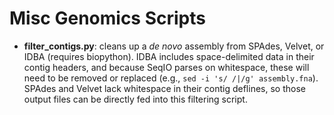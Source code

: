 # Misc Genomics Scripts
- **filter_contigs.py**: cleans up a _de novo_ assembly from SPAdes, Velvet, or IDBA (requires biopython). IDBA includes space-delimited data in their contig headers, and because SeqIO parses on whitespace, these will need to be removed or replaced (e.g., `sed -i 's/ /|/g' assembly.fna`). SPAdes and Velvet lack whitespace in their contig deflines, so those output files can be directly fed into this filtering script.

